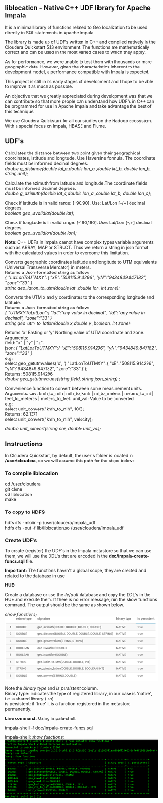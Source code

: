 ## liblocation - Native C++ UDF library for Apache Impala

It is a minimal library of functions related to Geo localization
to be used directly in SQL statements in Apache Impala.

The library is made up of UDF's written in C++ and compiled
natively in the Cloudera Quickstart 5.13 environment.
The functions are mathematically correct and can be used in the most varied cases to which they apply.

As for performance, we were unable to test them with thousands or more geographic data. However, given the characteristics inherent to the development model, a performance compatible with Impala is expected.

This project is still in its early stages of development and I hope to be able to improve it as much as possible.

An objective that we greatly appreciated during development was
that we can contribute so that more people can understand
how UDF's in C++ can be programmed for use in Apache Impala and take advantage the best of this technique.

We use Cloudera Quickstart for all our studies on the Hadoop ecosystem. With a special focus on Impala, HBASE and Flume.

## UDF's

Calculates the distance between two point given their geographical coordinates, latitude and longitude. Use Haversine formula. The coordinate fields must be informed decimal degrees.<br>
_double g_distance(double lat_a,double lon_a ,double lat_b, double lon_b, string unit);_

Calculate the azimuth from latitude and longitude.The coordinate fields must be informed decimal degrees.<br>
_double g_azimuth(double lat_a,double lon_a ,double lat_b, double lon_b);_

Check if latitude is in valid range: [-90,90]. Use: Lat/Lon [-/+] decimal degrees.<br>
_boolean geo_isvalidlat(double lat);_

Check if longitude is in valid range: [-180,180]. Use: Lat/Lon [-/+] decimal degrees.<br>
_boolean geo_isvalidlon(double lon);_

**Note:** C++ UDFs in Impala cannot have complex types variable arguments such as ARRAY, MAP or STRUCT. Thus we return a string in json format with the calculated values in order to overcome this limitation.

Converts geographic coordinates latitude and longitude to UTM equivalents (Universal Transverse Mercator) in meters.<br>
Returns a Json-formatted string as follow:<br>
_{   "LatLonToUTMXY":{
     "xE":"508115.914296",
      "yN":"9434849.847182",
      "zone":"33"
}_<br>
_string geo_latlon_to_utm(double lat ,double lon, int zone);_

Converts the UTM x and y coordinates to the corresponding longitude and latitude.<br>
Returns a Json-formatted string as follow:<br>
_{   "UTMXYToLatLon":{
     "lat":"any value in decimal",
     "lat":"any value in decimal",
     "zone":"33"
}_<br>
_string geo_utm_to_latlon(double x,double y ,boolean, int zone);_

Returns 'x' Easting or 'y' Northing value of UTM coordinate and zone.<br>
Arguments:<br>
field: "x" | "y" | "z".<br>
json: _{   "LatLonToUTMXY":{
     "xE":"508115.914296",
      "yN":"9434849.847182",
      "zone":"33"
}_<br>
e.g:<br>
select geo_getutmvalues('x', '{   "LatLonToUTMXY":{
     "xE":"508115.914296",
      "yN":"9434849.847182",
      "zone":"33"
}');<br>
Returns: 508115.914296 <br>
_double geo_getutmvalues(string field, string json_string) ;_

Convenience function to convert between some measurement units.<br>
Arguments:
cnv: kmh_to_mih | mih_to_kmh | mi_to_meters | meters_to_mi | feet_to_meteres | meters_to_feet.
unit_val: Value to be converted<br>
e.g:<br>
select unit_convert("kmh_to_mih", 100);<br>
Returns:  62.1371<br>
select unit_convert("kmh_to_mih", velocity);<br>

_double unit_convert(string cnv, double unit_val);_

## Instructions

In Cloudera Quickstart, by default, the user's folder is located in __/user/cloudera__, so we will assume this path for the steps below:

### To compile liblocation

cd /user/cloudera<br>
git clone  <br>
cd liblocation <br>
make <br>

### To copy to HDFS
hdfs dfs -mkdir -p /user/cloudera/impala_udf <br>
hdfs dfs -put -f  lib/liblocation.so /user/cloudera/impala_udf<br>

### Create UDF's

To create (register) the UDF's in the Impala metastore so that we can use them, we will use the DDL's that are encoded in the __doc/impala-create-funcs.sql__ file.

__Important:__
The functions haven't a global scope, they are created and related to the database in use.

__HUE:__

Create a database or use the *default* database and copy the DDL's in the HUE and execute them.
If there is no error message, run the show functions command. The output should be the same as shown below.

_show functions;_<br>
![](doc/geo-functions.png)

Note the _binary type_ and _is persistent_ column.<br>
Binary type: indicates the type of registered library, in our case is 'native', i.e. a shared library (.so).<br>
is persistent: if 'true' it is a function registered in the metastore permanently.

__Line command:__ Using impala-shell.

impala-shell -f doc/impala-create-funcs.sql

impala-shell: _show functions;_<br>
![](doc/impala-shell-sf.png)
